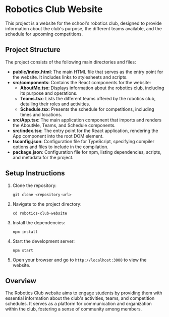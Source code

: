 # Robotics Club Website

This project is a website for the school's robotics club, designed to provide information about the club's purpose, the different teams available, and the schedule for upcoming competitions.

## Project Structure

The project consists of the following main directories and files:

- **public/index.html**: The main HTML file that serves as the entry point for the website. It includes links to stylesheets and scripts.
- **src/components**: Contains the React components for the website:
  - **AboutMe.tsx**: Displays information about the robotics club, including its purpose and operations.
  - **Teams.tsx**: Lists the different teams offered by the robotics club, detailing their roles and activities.
  - **Schedule.tsx**: Presents the schedule for competitions, including times and locations.
- **src/App.tsx**: The main application component that imports and renders the AboutMe, Teams, and Schedule components.
- **src/index.tsx**: The entry point for the React application, rendering the App component into the root DOM element.
- **tsconfig.json**: Configuration file for TypeScript, specifying compiler options and files to include in the compilation.
- **package.json**: Configuration file for npm, listing dependencies, scripts, and metadata for the project.

## Setup Instructions

1. Clone the repository:
   ```
   git clone <repository-url>
   ```

2. Navigate to the project directory:
   ```
   cd robotics-club-website
   ```

3. Install the dependencies:
   ```
   npm install
   ```

4. Start the development server:
   ```
   npm start
   ```

5. Open your browser and go to `http://localhost:3000` to view the website.

## Overview

The Robotics Club website aims to engage students by providing them with essential information about the club's activities, teams, and competition schedules. It serves as a platform for communication and organization within the club, fostering a sense of community among members.